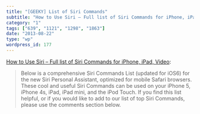 ```yaml
---
title: "[GEEKY] List of Siri Commands"
subtitle: "How to Use Siri – Full list of Siri Commands for iPhone, iPad, Video"
category: "1"
tags: ["639", "1121", "1298", "1863"]
date: "2013-08-22"
type: "wp"
wordpress_id: 177
---
```

[How to Use Siri – Full list of Siri Commands for iPhone, iPad, Video](http://techblog.tv/full-list-of-siri-commands-how-to-use-siri/):

> Below is a comprehensive Siri Commands List (updated for iOS6) for the new Siri Personal Assistant, optimized for mobile Safari browsers. These cool and useful Siri Commands can be used on your iPhone 5, iPhone 4s, iPad, iPad mini, and the iPod Touch. If you find this list helpful, or if you would like to add to our list of top Siri Commands, please use the comments section below.